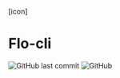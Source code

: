 [icon]

# Flo-cli

![GitHub last commit](https://img.shields.io/github/last-commit/HelloWorldImW/flo)
![GitHub](https://img.shields.io/github/license/HelloWorldImW/flo)

